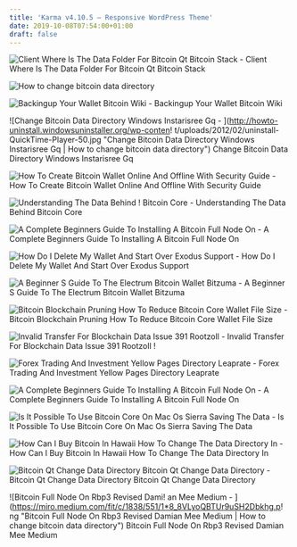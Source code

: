 ```yaml
---
title: 'Karma v4.10.5 – Responsive WordPress Theme'
date: 2019-10-08T07:54:00+01:00
draft: false
---
```


![Client Where Is The Data Folder For Bitcoin Qt Bitcoin Stack - ](https://i.stack.imgur.com/TRe4R.png "Client Where Is The Data Folder For Bitcoin Qt Bitcoin Stack | How to change bitcoin data directory") Client Where Is The Data Folder For Bitcoin Qt Bitcoin Stack

![How to change bitcoin data directory](https://user-images.githubusercontent.com/41220998/53704846-fdaf5c80-3dd4-11e9-8411-fd3528a01d49.png "How to change bitcoin data directory") 

![Backingup Your Wallet Bitcoin Wiki - ](https://en.bitcoin.it/w/images/en/3/31/MountWalletAndLauchnBitcoin_OSX_Automator.png "Backingup Your Wallet Bitcoin Wiki | How to change bitcoin data directory") Backingup Your Wallet Bitcoin Wiki

![Change Bitcoin Data Directory Windows Instarisree Gq - ](http://howto-uninstall.windowsuninstaller.org/wp-conten!   t/uploads/2012/02/uninstall-QuickTime-Player-50.jpg "Change Bitcoin Data Directory Windows Instarisree Gq | How to change bitcoin data directory") Change Bitcoin Data Directory Windows Instarisree Gq

![How To Create Bitcoin Wallet Online And Offline With Security Guide - ](https://www.deepwebsiteslinks.com/wp-content/uploads/2016/05/Restored-Wallet.png "How To Create Bitcoin Wallet Online And Offline With Security Guide | How to change bitcoin data directory") How To Create Bitcoin Wallet Online And Offline With Security Guide

![Understanding The Data Behind !   Bitcoin Core - ](https://scontent.cdninstagram.com/vp/dea7213d625d7faed3d24a8d97249bca/5DEC215E/t51.2885-15/e35/s320x320/52504199_296252351045818_7924439691907632550_n.jpg?_nc_ht=scontent.cdninstagram.com "Understanding The Data Behind Bitcoin !   Core | How to change bitcoin data directory") Understanding The Data Behind Bitcoin Core

![A Complete Beginners Guide To Installing A Bitcoin Full Node On - ](https://hackernoon.com/hn-images/1*squeX8avhhC49vHADjqaLA.png "A Complete Beginners Guide To Installing A Bitcoin Full Node On | How to change bitcoin data directory") A Complete Beginners Guide To Installing A Bitcoin Full Node On

![How Do I Delete My Wallet And Start Over Exodus Support - ](https://d33v4339jhl8k0.cloudfront.net/docs/assets/59907929042863033a1bf144/images/5bf69c302c7d3a31944e3f8f/file-5SwnlNBeFo.png "How Do I Delete My Wallet And Start Over Exodus Support | How to change bitcoin data directory") How Do I Delete My Wallet And Start Over Exodus Support

![A Beginner S Guide To The Electrum Bitcoin Wallet Bitzuma - ](https://bitzuma.com/images/posts/20140311/transaction-warning.png "A Beginner S Guide To The Electrum Bitcoin Wallet Bitzuma | How to change bitcoin data directory") A Beginner S Guide To The Electrum Bitcoin Wallet Bitzuma

![Bitcoin Blockchain Pruning How To Reduce Bitcoin Core Wallet File Size - ](https://coinguides.org/wp-content/uploads/2018/07/bitcoin-wallet-size.png "Bitcoin Blockchain Pruning How To Reduce Bitcoin Core Wallet File Size | How to change bitcoin data directory") Bitcoin Blockchain Pruning How To Reduce Bitcoin Core Wallet File Size

![Invalid Transfer For Blockchain Data Issue 391 Rootzoll - ](https://user-images.githubusercontent.com/41220998/53704846-fdaf5c80-3dd4-11e9-8411-fd3528a01d49.png "Invalid Transfer For Blockchain Data Issue 391 Rootzoll | How to change bitcoin data !   directory") Invalid Transfer For Blockchain Data Issue 391 Rootzoll !

![Forex Trading And Investment Yellow Pages Directory Leaprate - ](https://www.leaprate.com/wp-content/uploads/2018/05/brokeree2-leaprate.png "Forex Trading And Investment Yellow Pages Directory Leaprate | How to change bitcoin data directory") Forex Trading And Investment Yellow Pages Directory Leaprate

![A Complete Beginners Guide To Installing A Bitcoin Full Node On - ](https://hackernoon.com/hn-images/1*JCIsqEKN2hoKMPJxjDvMLA.png "A Complete Beginners Guide To Installing A Bitcoin Full Node On | How to change bitcoin data directory") A Complete Beginners Guide To Installing A Bitcoin Full Node On

![Is It Possible To Use Bitcoin Core On Mac Os Sierra Saving The Data - ](https://i.stack.imgur.com/lNIWT.png "Is It Possible To Use Bitcoin Core On Mac Os Sierr!   a Saving The Data | How to change bitcoin data directory") Is It Possible To Use Bitcoin Core On Mac Os Sierra Saving The Data

![How Can I Buy Bitcoin In Hawaii How To Change The Data Directory In - ](https://i.ytimg.com/vi/FVC-XopfGl0/maxresdefault.jpg "How Can I Buy Bitcoin In Hawaii How To Change The Data Directory In | How to change bitcoin data directory") How Can I Buy Bitcoin In Hawaii How To Change The Data Directory In

![Bitcoin Qt Change Data Directory Bitcoin Qt Change Data Directory - ](http://xpure.ch/img/13bd6e7f044518a3f8e556182c619740.jpg "Bitcoin Qt Change Data Directory Bitcoin Qt Change Data Directory | How to change bitcoin data directory") Bitcoin Qt Change Data Directory Bitcoin Qt Change Data Directory

![Bitcoin Full Node On Rbp3 Revised Dami!   an Mee Medium - ](https://miro.medium.com/fit/c/1838/551/1*8_8VLyoQBTUr9uSH2Dbkhg.p!   ng "Bitcoin Full Node On Rbp3 Revised Damian Mee Medium | How to change bitcoin data directory") Bitcoin Full Node On Rbp3 Revised Damian Mee Medium